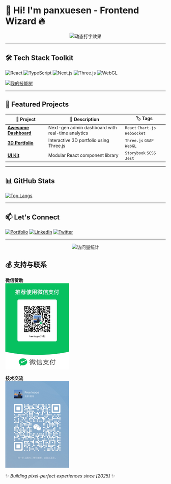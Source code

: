 # 🚀 Hi! I'm panxuesen - Frontend Wizard 🔥

<div align="center">
  <img src="https://readme-typing-svg.demolab.com?font=Fira+Code&size=30&duration=3000&pause=1000&color=58A6FF&center=true&vCenter=true&width=500&lines=Fullstack+Frontend+Developer;UI%2FUX+Enthusiast;Open+Source+Contributor;Tech+Blogger" alt="动态打字效果" />
</div>

---

## 🛠️ Tech Stack Toolkit

![React](https://img.shields.io/badge/-React-61DAFB?style=for-the-badge&logo=react&logoColor=black)
![TypeScript](https://img.shields.io/badge/-TypeScript-3178C6?style=for-the-badge&logo=typescript&logoColor=white)
![Next.js](https://img.shields.io/badge/-Next.js-000000?style=for-the-badge&logo=next.js&logoColor=white)
![Three.js](https://img.shields.io/badge/-Three.js-000000?style=for-the-badge&logo=three.js&logoColor=white)
![WebGL](https://img.shields.io/badge/-WebGL-990000?style=for-the-badge&logo=webgl&logoColor=white)

[![我的技能树](https://skillicons.dev/icons?i=nodejs,graphql,docker,aws,git,github,vscode)](https://skillicons.dev)

---

## 🌟 Featured Projects

| 🎯 Project | 📝 Description | 🏷️ Tags |
|-----------|---------------|---------|
| **[Awesome Dashboard](https://github.com/yourname/awesome-dashboard)** | Next-gen admin dashboard with real-time analytics | `React` `Chart.js` `WebSocket` |
| **[3D Portfolio](https://yourname.github.io/3d-portfolio)** | Interactive 3D portfolio using Three.js | `Three.js` `GSAP` `WebGL` |
| **[UI Kit](https://www.npmjs.com/package/your-ui-kit)** | Modular React component library | `Storybook` `SCSS` `Jest` |

---

## 📊 GitHub Stats

<!--   [![GitHub Streak](https://streak-stats.demolab.com?user=panxuesen&theme=dark&background=0D1117)](https://git.io/streak-stats) -->

[![Top Langs](https://github-readme-stats.vercel.app/api/top-langs/?username=panxuesen&layout=compact&theme=vision-friendly-dark)](https://github.com/anuraghazra/github-readme-stats)

---

## 📫 Let's Connect

[![Portfolio](https://img.shields.io/badge/-Portfolio-FF7139?style=for-the-badge&logo=firefox&logoColor=white)](https://your-portfolio.com)
[![LinkedIn](https://img.shields.io/badge/-LinkedIn-0A66C2?style=for-the-badge&logo=linkedin&logoColor=white)](https://linkedin.com/in/yourprofile)
[![Twitter](https://img.shields.io/badge/-Twitter-1DA1F2?style=for-the-badge&logo=twitter&logoColor=white)](https://twitter.com/yourhandle)

---

<div align="center">
  <img src="https://komarev.com/ghpvc/?username=panxuesen&label=Profile+Views&color=blueviolet&style=flat-square" alt="访问量统计" />
</div>

## 💰 支持与联系

**微信赞助**  
<img src="wechat-pay.jpg" alt="微信支付" style="width: 200px;" />

**技术交流**  
<img src="add-wechat.jpg" alt="添加微信" style="width: 200px;" />

✨ _Building pixel-perfect experiences since [2025]_ ✨
